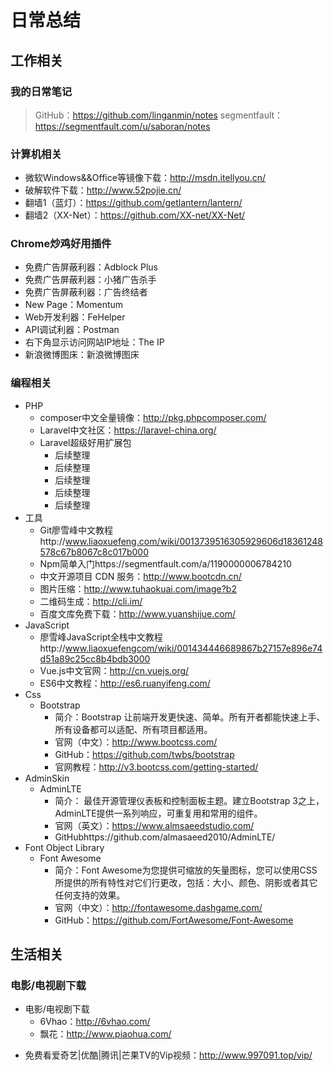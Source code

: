 # 日常总结

## 工作相关

### 我的日常笔记
> GitHub：https://github.com/linganmin/notes
> segmentfault：https://segmentfault.com/u/saboran/notes

### 计算机相关
- 微软Windows&&Office等镜像下载：http://msdn.itellyou.cn/
- 破解软件下载：http://www.52pojie.cn/
- 翻墙1（蓝灯）：https://github.com/getlantern/lantern/
- 翻墙2（XX-Net）：https://github.com/XX-net/XX-Net/

### Chrome炒鸡好用插件
+ 免费广告屏蔽利器：Adblock Plus
+ 免费广告屏蔽利器：小猪广告杀手
+ 免费广告屏蔽利器：广告终结者
+ New Page：Momentum
+ Web开发利器：FeHelper
+ API调试利器：Postman
+ 右下角显示访问网站IP地址：The IP
+ 新浪微博图床：新浪微博图床

### 编程相关
- PHP
    + composer中文全量镜像：http://pkg.phpcomposer.com/
    + Laravel中文社区：https://laravel-china.org/
    - Laravel超级好用扩展包
        + 后续整理
        + 后续整理
        + 后续整理
        + 后续整理
        + 后续整理
- 工具
    + Git廖雪峰中文教程http://www.liaoxuefeng.com/wiki/0013739516305929606d18361248578c67b8067c8c017b000
    + Npm简单入门https://segmentfault.com/a/1190000006784210
    + 中文开源项目 CDN 服务：http://www.bootcdn.cn/
    + 图片压缩：http://www.tuhaokuai.com/image?b2
    + 二维码生成：http://cli.im/
    + 百度文库免费下载：http://www.yuanshijue.com/
- JavaScript
    + 廖雪峰JavaScript全栈中文教程http://www.liaoxuefengcom/wiki/001434446689867b27157e896e74d51a89c25cc8b4bdb3000
    + Vue.js中文官网：http://cn.vuejs.org/
    + ES6中文教程：http://es6.ruanyifeng.com/
- Css
    - Bootstrap
        + 简介：Bootstrap 让前端开发更快速、简单。所有开者都能快速上手、所有设备都可以适配、所有项目都适用。
        + 官网（中文）：http://www.bootcss.com/
        + GitHub：https://github.com/twbs/bootstrap
        + 官网教程：http://v3.bootcss.com/getting-started/
- AdminSkin
    - AdminLTE
        + 简介： 最佳开源管理仪表板和控制面板主题。建立Bootstrap 3之上，AdminLTE提供一系列响应，可重复用和常用的组件。
        + 官网（英文）：https://www.almsaeedstudio.com/
        + GitHubhttps://github.com/almasaeed2010/AdminLTE/
- Font Object Library
    - Font Awesome
        + 简介：Font Awesome为您提供可缩放的矢量图标，您可以使用CSS所提供的所有特性对它们行更改，包括：大小、颜色、阴影或者其它任何支持的效果。
        + 官网（中文）：http://fontawesome.dashgame.com/
        + GitHub：https://github.com/FortAwesome/Font-Awesome

## 生活相关
### 电影/电视剧下载
- 电影/电视剧下载
    + 6Vhao：http://6vhao.com/
    + 飘花：http://www.piaohua.com/
+ 免费看爱奇艺|优酷|腾讯|芒果TV的Vip视频：http://www.997091.top/vip/